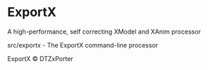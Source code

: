 # ExportX
A high-performance, self correcting XModel and XAnim processor

src/exportx - The ExportX command-line processor

ExportX © DTZxPorter